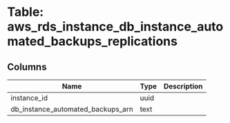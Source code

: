 
# Table: aws_rds_instance_db_instance_automated_backups_replications

## Columns
| Name        | Type           | Description  |
| ------------- | ------------- | -----  |
|instance_id|uuid||
|db_instance_automated_backups_arn|text||
